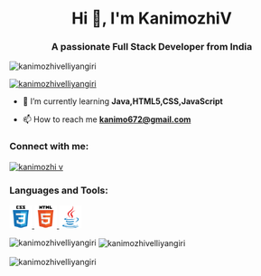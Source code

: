 <h1 align="center">Hi 👋, I'm KanimozhiV</h1>
<h3 align="center">A passionate Full Stack Developer from India</h3>

<p align="left"> <img src="https://komarev.com/ghpvc/?username=kanimozhivelliyangiri&label=Profile%20views&color=0e75b6&style=flat" alt="kanimozhivelliyangiri" /> </p>

<p align="left"> <a href="https://github.com/ryo-ma/github-profile-trophy"><img src="https://github-profile-trophy.vercel.app/?username=kanimozhivelliyangiri" alt="kanimozhivelliyangiri" /></a> </p>

- 🌱 I’m currently learning **Java,HTML5,CSS,JavaScript**

- 📫 How to reach me **kanimo672@gmail.com**

<h3 align="left">Connect with me:</h3>
<p align="left">
<a href="https://linkedin.com/in/kanimozhi v" target="blank"><img align="center" src="https://raw.githubusercontent.com/rahuldkjain/github-profile-readme-generator/master/src/images/icons/Social/linked-in-alt.svg" alt="kanimozhi v" height="30" width="40" /></a>
</p>

<h3 align="left">Languages and Tools:</h3>
<p align="left"> <a href="https://www.w3schools.com/css/" target="_blank" rel="noreferrer"> <img src="https://raw.githubusercontent.com/devicons/devicon/master/icons/css3/css3-original-wordmark.svg" alt="css3" width="40" height="40"/> </a> <a href="https://www.w3.org/html/" target="_blank" rel="noreferrer"> <img src="https://raw.githubusercontent.com/devicons/devicon/master/icons/html5/html5-original-wordmark.svg" alt="html5" width="40" height="40"/> </a> <a href="https://www.java.com" target="_blank" rel="noreferrer"> <img src="https://raw.githubusercontent.com/devicons/devicon/master/icons/java/java-original.svg" alt="java" width="40" height="40"/> </a> </p>

<p><img align="left" src="https://github-readme-stats.vercel.app/api/top-langs?username=kanimozhivelliyangiri&show_icons=true&locale=en&layout=compact" alt="kanimozhivelliyangiri" /></p>

<p>&nbsp;<img align="center" src="https://github-readme-stats.vercel.app/api?username=kanimozhivelliyangiri&show_icons=true&locale=en" alt="kanimozhivelliyangiri" /></p>

<p><img align="center" src="https://github-readme-streak-stats.herokuapp.com/?user=kanimozhivelliyangiri&" alt="kanimozhivelliyangiri" /></p>
